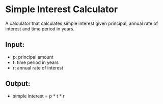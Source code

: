 # Simple Interest Calculator

A calculator that calculates simple interest given principal, annual rate of interest and time period in years.

## Input:
- p: principal amount  
- t: time period in years  
- r: annual rate of interest  

## Output:
- simple interest = p * t * r

